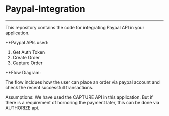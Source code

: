 # Paypal-Integration
***
This repository contains the code for integrating Paypal API in your application.

**Paypal APIs used:
1. Get Auth Token
2. Create Order 
3. Capture Order

**Flow Diagram: 

The flow incldues how the user can place an order via paypal account and check the recent successfull transactions.

Assumptions: We have used the CAPTURE API in this application. But if there is a requirement of hornoring the payment later, this can be done via AUTHORIZE api. 





